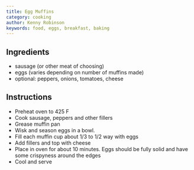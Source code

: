 ```yaml
---
title: Egg Muffins
category: cooking
author: Kenny Robinson
keywords: food, eggs, breakfast, baking
---
```


## Ingredients

* sausage (or other meat of choosing)
* eggs (varies depending on number of muffins made)
* optional: peppers, onions, tomatoes, cheese

## Instructions 

* Preheat oven to 425 F
* Cook sausage, peppers and other fillers
* Grease muffin pan
* Wisk and season eggs in a bowl.
* Fill each muffin cup about 1/3 to 1/2 way with eggs
* Add fillers and top with cheese
* Place in oven for about 10 minutes. Eggs should be fully solid and have some crispyness around the edges
* Cool and serve
